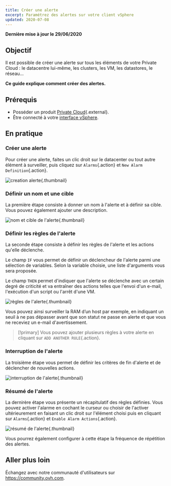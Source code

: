 ```yaml
---
title: Créer une alerte
excerpt: Paramétrez des alertes sur votre client vSphere
updated: 2020-07-08
---
```


**Dernière mise à jour le 29/06/2020**

## Objectif

Il est possible de créer une alerte sur tous les éléments de votre Private Cloud : le datacentre lui-même, les clusters, les VM, les datastores, le réseau...

**Ce guide explique comment créer des alertes.**

## Prérequis

- Posséder un produit [Private Cloud](https://www.ovhcloud.com/fr-ca/enterprise/products/hosted-private-cloud/){.external}.
- Être connecté à votre [interface vSphere](/pages/cloud/private-cloud/vsphere_interface_connexion).

## En pratique

### Créer une alerte

Pour créer une alerte, faites un clic droit sur le datacenter ou tout autre élément à surveiller, puis cliquez sur `Alarms`{.action} et `New Alarm Definition`{.action}.

![creation alerte](images/alarms01.png){.thumbnail}

### Définir un nom et une cible

La première étape consiste à donner un nom à l'alerte et à définir sa cible. Vous pouvez également ajouter une description.

![nom et cible de l'alerte](images/alarms02.png){.thumbnail}

### Définir les règles de l'alerte

La seconde étape consiste à définir les règles de l'alerte et les actions qu'elle déclenche.

Le champ `IF` vous permet de définir un déclencheur de l'alerte parmi une sélection de variables. Selon la variable choisie, une liste d'arguments vous sera proposée.

Le champ `THEN` permet d'indiquer que l'alerte se déclenche avec un certain degré de criticité et va entraîner des actions telles que l'envoi d'un e-mail, l'exécution d'un script ou l'arrêt d'une VM.

![règles de l'alerte](images/alarms03.png){.thumbnail}

Vous pouvez ainsi surveiller la RAM d’un host par exemple, en indiquant un seuil à ne pas dépasser avant que son statut ne passe en alerte et que vous ne receviez un e-mail d'avertissement.

>[!primary]
> Vous pouvez ajouter plusieurs règles à votre alerte en cliquant sur `ADD ANOTHER RULE`{.action}.
>

### Interruption de l'alerte

La troisième étape vous permet de définir les critères de fin d'alerte et de déclencher de nouvelles actions.

![interruption de l'alerte](images/alarms04.png){.thumbnail}

### Résumé de l'alerte

La dernirère étape vous présente un récapitulatif des règles définies. Vous pouvez activer l'alarme en cochant le curseur ou choisir de l'activer ultérieurement en faisant un clic droit sur l'élément choisi puis en cliquant sur `Alarms`{.action} et `Enable Alarm Actions`{.action}.

![résumé de l'alerte](images/alarms05.png){.thumbnail}

Vous pourrez également configurer à cette étape la fréquence de répétition des alertes.


## Aller plus loin

Échangez avec notre communauté d'utilisateurs sur <https://community.ovh.com>.
